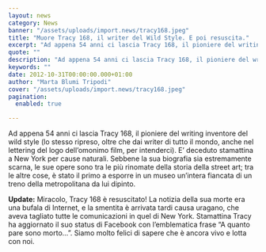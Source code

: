 ```yaml
---
layout: news
category: News
banner: "/assets/uploads/import.news/tracy168.jpeg"
title: "Muore Tracy 168, il writer del Wild Style. E poi resuscita."
excerpt: "Ad appena 54 anni ci lascia Tracy 168, il pioniere del writing inventore del wild style (lo stesso ripreso, oltre che dai writer di tutto il mondo, anche nel lettering del logo dell’omonimo film, per intenderci). E’ deceduto stamattina a New York per cause naturali. Sebbene la sua biografia sia estremamente scarna, le sue opere [&hellip"
quote: ""
description: "Ad appena 54 anni ci lascia Tracy 168, il pioniere del writing inventore del wild style (lo stesso ripreso, oltre che dai writer di tutto il mondo, anche nel lettering del logo dell’omonimo film, per intenderci). E’ deceduto stamattina a New York per cause naturali. Sebbene la sua biografia sia estremamente scarna, le sue opere [&hellip"
keywords: ""
date: 2012-10-31T00:00:00.000+01:00
author: "Marta Blumi Tripodi"
cover: "/assets/uploads/import.news/tracy168.jpeg"
pagination:
  enabled: true

---
```


Ad appena 54 anni ci lascia Tracy 168, il pioniere del writing inventore del wild style (lo stesso ripreso, oltre che dai writer di tutto il mondo, anche nel lettering del logo dell’omonimo film, per intenderci). E’ deceduto stamattina a New York per cause naturali. Sebbene la sua biografia sia estremamente scarna, le sue opere sono tra le più rinomate della storia della street art; tra le altre cose, è stato il primo a esporre in un museo un’intera fiancata di un treno della metropolitana da lui dipinto.

**Update:** Miracolo, Tracy 168 è resuscitato! La notizia della sua morte era una bufala di Internet, e la smentita è arrivata tardi causa uragano, che aveva tagliato tutte le comunicazioni in quel di New York. Stamattina Tracy ha aggiornato il suo status di Facebook con l’emblematica frase “A quanto pare sono morto…”. Siamo molto felici di sapere che è ancora vivo e lotta con noi.
